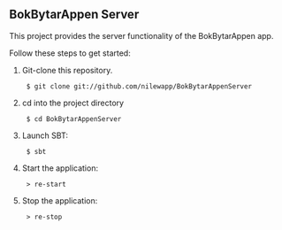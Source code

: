 ## BokBytarAppen Server

This project provides the server functionality of the BokBytarAppen app.

Follow these steps to get started:

1. Git-clone this repository.

        $ git clone git://github.com/nilewapp/BokBytarAppenServer

2. cd into the project directory

        $ cd BokBytarAppenServer

3. Launch SBT:

        $ sbt

4. Start the application:

        > re-start

5. Stop the application:

        > re-stop
